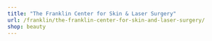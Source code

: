 ```yaml
---
title: "The Franklin Center for Skin & Laser Surgery"
url: /franklin/the-franklin-center-for-skin-and-laser-surgery/
shop: beauty
---
```

